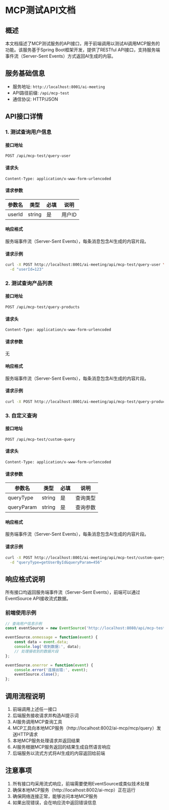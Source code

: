 # MCP测试API文档

## 概述

本文档描述了MCP测试服务的API接口，用于前端调用以测试AI调用MCP服务的功能。该服务基于Spring Boot框架开发，提供了RESTful API接口，支持服务端事件流（Server-Sent Events）方式返回AI生成的内容。

## 服务基础信息

- 服务地址: `http://localhost:8001/ai-meeting`
- API路径前缀: `/api/mcp-test`
- 通信协议: HTTP/JSON

## API接口详情

### 1. 测试查询用户信息

#### 接口地址
```
POST /api/mcp-test/query-user
```

#### 请求头
```
Content-Type: application/x-www-form-urlencoded
```

#### 请求参数
| 参数名 | 类型 | 必填 | 说明 |
|-------|------|------|------|
| userId | string | 是 | 用户ID |

#### 响应格式
服务端事件流（Server-Sent Events），每条消息包含AI生成的内容片段。

#### 请求示例
```bash
curl -X POST http://localhost:8001/ai-meeting/api/mcp-test/query-user \
  -d "userId=123"
```

### 2. 测试查询产品列表

#### 接口地址
```
POST /api/mcp-test/query-products
```

#### 请求头
```
Content-Type: application/x-www-form-urlencoded
```

#### 请求参数
无

#### 响应格式
服务端事件流（Server-Sent Events），每条消息包含AI生成的内容片段。

#### 请求示例
```bash
curl -X POST http://localhost:8001/ai-meeting/api/mcp-test/query-products
```

### 3. 自定义查询

#### 接口地址
```
POST /api/mcp-test/custom-query
```

#### 请求头
```
Content-Type: application/x-www-form-urlencoded
```

#### 请求参数
| 参数名 | 类型 | 必填 | 说明 |
|-------|------|------|------|
| queryType | string | 是 | 查询类型 |
| queryParam | string | 是 | 查询参数 |

#### 响应格式
服务端事件流（Server-Sent Events），每条消息包含AI生成的内容片段。

#### 请求示例
```bash
curl -X POST http://localhost:8001/ai-meeting/api/mcp-test/custom-query \
  -d "queryType=getUserById&queryParam=456"
```

## 响应格式说明

所有接口均返回服务端事件流（Server-Sent Events），前端可以通过EventSource API接收流式数据。

### 前端使用示例

```javascript
// 查询用户信息示例
const eventSource = new EventSource('http://localhost:8080/api/mcp-test/query-user?userId=123');

eventSource.onmessage = function(event) {
    const data = event.data;
    console.log('收到数据:', data);
    // 处理接收到的数据片段
};

eventSource.onerror = function(event) {
    console.error('连接出错:', event);
    eventSource.close();
};
```

## 调用流程说明

1. 前端调用上述任一接口
2. 后端服务接收请求并构造AI提示词
3. AI服务调用MCP查询工具
4. MCP工具向本地MCP服务（http://localhost:8002/ai-mcp/mcp/query）发送HTTP请求
5. 本地MCP服务处理请求并返回结果
6. AI服务根据MCP服务返回的结果生成自然语言响应
7. 后端服务以流式方式将AI生成的内容返回给前端

## 注意事项

1. 所有接口均采用流式响应，前端需要使用EventSource或类似技术处理
2. 确保本地MCP服务（http://localhost:8002/ai-mcp）正在运行
3. 确保网络连接正常，能够访问本地MCP服务
4. 如果出现错误，会在响应流中返回错误信息